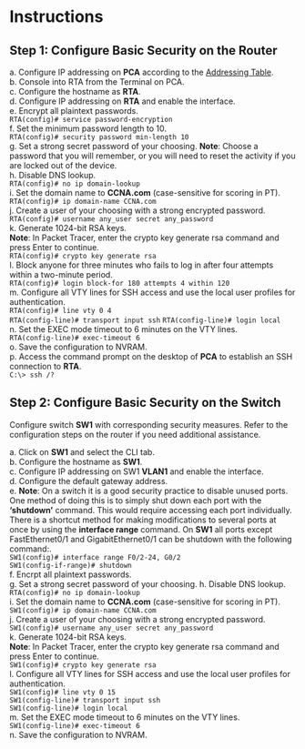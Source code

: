 # Instructions
## Step 1: Configure Basic Security on the Router
a. Configure IP addressing on **PCA** according to the [Addressing Table](./README.md).<br>
b. Console into RTA from the Terminal on PCA.<br>
c. Configure the hostname as **RTA**.<br>
d. Configure IP addressing on **RTA** and enable the interface.<br>
e. Encrypt all plaintext passwords.<br>
`RTA(config)# service password-encryption`<br>
f. Set the minimum password length to 10.<br>
`RTA(config)# security password min-length 10`<br>
g. Set a strong secret password of your choosing. **Note**: Choose a password that you will remember, or you will need to reset the activity if you are locked out of the device.<br>
h. Disable DNS lookup.<br>
`RTA(config)# no ip domain-lookup`<br>
i. Set the domain name to **CCNA.com** (case-sensitive for scoring in PT).<br>
`RTA(config)# ip domain-name CCNA.com`<br>
j. Create a user of your choosing with a strong encrypted password.<br>
`RTA(config)# username any_user secret any_password`<br>
k. Generate 1024-bit RSA keys.<br>
**Note**: In Packet Tracer, enter the crypto key generate rsa command and press Enter to continue.<br>
`RTA(config)# crypto key generate rsa`<br>
l. Block anyone for three minutes who fails to log in after four attempts within a two-minute period.<br>
`RTA(config)# login block-for 180 attempts 4 within 120`<br>
m. Configure all VTY lines for SSH access and use the local user profiles for authentication.<br>
`RTA(config)# line vty 0 4`<br>
`RTA(config-line)# transport input ssh`
`RTA(config-line)# login local`<br>
n. Set the EXEC mode timeout to 6 minutes on the VTY lines.<br>
`RTA(config-line)# exec-timeout 6`<br>
o. Save the configuration to NVRAM.<br>
p. Access the command prompt on the desktop of **PCA** to establish an SSH connection to **RTA**.<br>
`C:\> ssh /?`

## Step 2: Configure Basic Security on the Switch
Configure switch **SW1** with corresponding security measures. Refer to the configuration steps on the router if you need additional assistance.<br>

a. Click on **SW1** and select the CLI tab. <br>
b. Configure the hostname as **SW1**.<br>
c. Configure IP addressing on SW1 **VLAN1** and enable the interface.<br>
d. Configure the default gateway address.<br>
e. **Note**: On a switch it is a good security practice to disable unused ports. One method of doing this is to simply shut down each port with the **‘shutdown’** command. This would require accessing each port individually. There is a shortcut method for making modifications to several ports at once by using the **interface range** command. On **SW1** all ports except FastEthernet0/1 and GigabitEthernet0/1 can be shutdown with the following command:.<br>
`SW1(config)# interface range F0/2-24, G0/2`<br>
`SW1(config-if-range)# shutdown`<br>
f. Encrpt all plaintext passwords.<br>
g. Set a strong secret password of your choosing.
h. Disable DNS lookup.<br>
`RTA(config)# no ip domain-lookup`<br>
i. Set the domain name to **CCNA.com** (case-sensitive for scoring in PT).<br>
`SW1(config)# ip domain-name CCNA.com`<br>
j. Create a user of your choosing with a strong encrypted password.<br>
`SW1(config)# username any_user secret any_password`<br>
k. Generate 1024-bit RSA keys.<br>
**Note**: In Packet Tracer, enter the crypto key generate rsa command and press Enter to continue.<br>
`SW1(config)# crypto key generate rsa`<br>
l. Configure all VTY lines for SSH access and use the local user profiles for authentication.<br>
`SW1(config)# line vty 0 15`<br>
`SW1(config-line)# transport input ssh`<br>
`SW1(config-line)# login local`<br>
m. Set the EXEC mode timeout to 6 minutes on the VTY lines.<br>
`SW1(config-line)# exec-timeout 6`<br>
n. Save the configuration to NVRAM.


